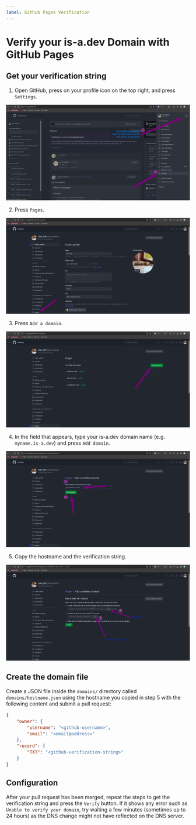 ```yaml
---
label: Github Pages Verification
---
```


# Verify your is-a.dev Domain with GitHub Pages

## Get your verification string

1. Open GitHub, press on your profile icon on the top right, and press `Settings`.

![1](../img/github_pages_verification_step_1.png)

2. Press `Pages`.

![2](../img/github_pages_verification_step_2.png)

3. Press `Add a domain`.

![3](../img/github_pages_verification_step_3.png)

4. In the field that appears, type your is-a.dev domain name (e.g. `myname.is-a.dev`) and press `Add domain`.

![4](../img/github_pages_verification_step_4.png)

5. Copy the hostname and the verification string.

![5](../img/github_pages_verification_step_5.png)

## Create the domain file

Create a JSON file inside the `domains/` directory called `domains/hostname.json` using the hostname you copied in step 5 with the following content and submit a pull request:

```json
{
    "owner": {
        "username": "<github-username>",
        "email": "<email@address>"
    },
    "record": {
        "TXT": "<github-verification-string>"
    }
}
```

## Configuration
After your pull request has been merged, repeat the steps to get the verification string and press the `Verify` button.
If it shows any error such as `Unable to verify your domain`, try waiting a few minutes (sometimes up to 24 hours) as the DNS change might not have reflected on the DNS server.
